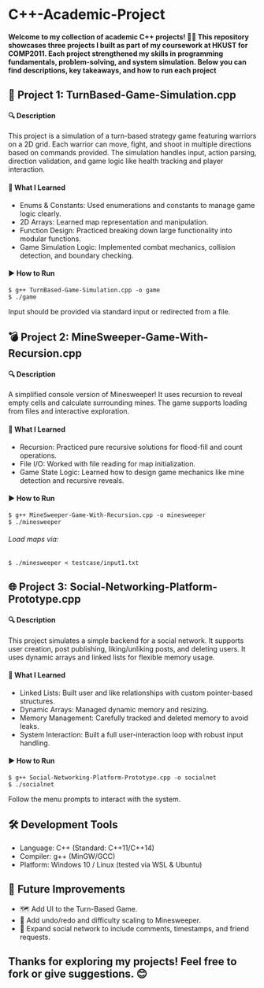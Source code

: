 # C++-Academic-Project
#### Welcome to my collection of academic C++ projects! 👨‍💻 This repository showcases three projects I built as part of my coursework at HKUST for COMP2011. Each project strengthened my skills in programming fundamentals, problem-solving, and system simulation. Below you can find descriptions, key takeaways, and how to run each project


## 📘 Project 1: TurnBased-Game-Simulation.cpp

#### 🔍 Description

This project is a simulation of a turn-based strategy game featuring warriors on a 2D grid. Each warrior can move, fight, and shoot in multiple directions based on commands provided. The simulation handles input, action parsing, direction validation, and game logic like health tracking and player interaction.

#### 🎯 What I Learned

- Enums & Constants: Used enumerations and constants to manage game logic clearly.
- 2D Arrays: Learned map representation and manipulation.
- Function Design: Practiced breaking down large functionality into modular functions.
- Game Simulation Logic: Implemented combat mechanics, collision detection, and boundary checking.

#### ▶️ How to Run
    $ g++ TurnBased-Game-Simulation.cpp -o game
    $ ./game

Input should be provided via standard input or redirected from a file.



## 💣 Project 2: MineSweeper-Game-With-Recursion.cpp

#### 🔍 Description
A simplified console version of Minesweeper! It uses recursion to reveal empty cells and calculate surrounding mines. The game supports loading from files and interactive exploration.

#### 🎯 What I Learned
- Recursion: Practiced pure recursive solutions for flood-fill and count operations.
- File I/O: Worked with file reading for map initialization.
- Game State Logic: Learned how to design game mechanics like mine detection and recursive reveals.

#### ▶️ How to Run
    $ g++ MineSweeper-Game-With-Recursion.cpp -o minesweeper
    $ ./minesweeper
###### Load maps via:
    $ ./minesweeper < testcase/input1.txt

## 🌐 Project 3: Social-Networking-Platform-Prototype.cpp

#### 🔍 Description
This project simulates a simple backend for a social network. It supports user creation, post publishing, liking/unliking posts, and deleting users. It uses dynamic arrays and linked lists for flexible memory usage.

#### 🎯 What I Learned
- Linked Lists: Built user and like relationships with custom pointer-based structures.
- Dynamic Arrays: Managed dynamic memory and resizing.
- Memory Management: Carefully tracked and deleted memory to avoid leaks.
- System Interaction: Built a full user-interaction loop with robust input handling.

#### ▶️ How to Run
    $ g++ Social-Networking-Platform-Prototype.cpp -o socialnet
    $ ./socialnet
  
Follow the menu prompts to interact with the system.


## 🛠️ Development Tools
  - Language: C++ (Standard: C++11/C++14)
  - Compiler: g++ (MinGW/GCC)
  - Platform: Windows 10 / Linux (tested via WSL & Ubuntu)

## 🧠 Future Improvements
  - 🗺️ Add UI to the Turn-Based Game.
  - 🐛 Add undo/redo and difficulty scaling to Minesweeper.
  - 📱 Expand social network to include comments, timestamps, and friend requests.

## Thanks for exploring my projects! Feel free to fork or give suggestions. 😊
